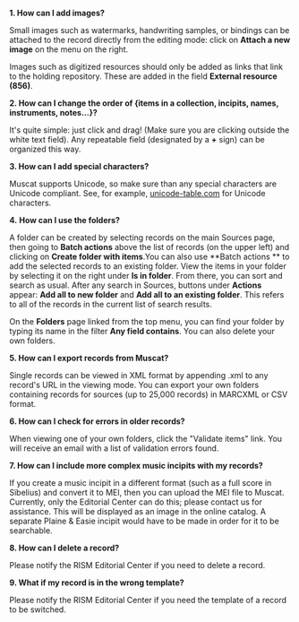 **1. How can I add images?**

Small images such as watermarks, handwriting samples, or bindings can be attached to the record directly from the editing mode: click on **Attach a new image** on the menu on the right.

Images such as digitized resources should only be added as links that link to the holding repository. These are added in the field **External resource (856)**.



**2. How can I change the order of {items in a collection, incipits, names, instruments, notes...}?**

It's quite simple: just click and drag! (Make sure you are clicking outside the white text field). Any repeatable field (designated by a **+** sign) can be organized this way.

**3. How can I add special characters?**

Muscat supports Unicode, so make sure than any special characters are Unicode compliant. See, for example, [unicode-table.com](https://unicode-table.com/) for Unicode characters.

**4.**  **How can I use the folders?**

A folder can be created by selecting records on the main Sources page, then going to **Batch actions** above the list of records (on the upper left) and clicking on **Create folder with items**.You can also use  **Batch actions ** to add the selected records to an existing folder. View the items in your folder by selecting it on the right under **Is in folder**. From there, you can sort and search as usual. After any search in Sources, buttons under **Actions** appear: **Add all to new folder** and **Add all to an existing folder**. This refers to all of the records in the current list of search results.

On the **Folders** page linked from the top menu, you can find your folder by typing its name in the filter **Any field contains**. You can also delete your own folders.

**5. How can I export records from Muscat?**

Single records can be viewed in XML format by appending .xml to any record's URL in the viewing mode. You can export your own folders containing records for sources (up to 25,000 records) in MARCXML or CSV format.

**6. How can I check for errors in older records?**

When viewing one of your own folders, click the "Validate items" link. You will receive an email with a list of validation errors found.

**7. How can I include more complex music incipits with my records?**

If you create a music incipit in a different format (such as a full score in Sibelius) and convert it to MEI, then you can upload the MEI file to Muscat. Currently, only the Editorial Center can do this; please contact us for assistance. This will be displayed as an image in the online catalog. A separate Plaine & Easie incipit would have to be made in order for it to be searchable.

**8. How can I delete a record?**

Please notify the RISM Editorial Center if you need to delete a record.



**9. What if my record is in the wrong template?**

Please notify the RISM Editorial Center if you need the template of a record to be switched.